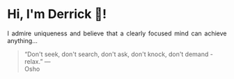 # Hi, I'm Derrick 👋!
<p align="justify">I admire uniqueness and believe that a clearly focused mind can achieve anything...</p> 
<!-- #quote-start -->
<blockquote>&ldquo;Don't seek, don't search, don't ask, don't knock, don't demand - relax.&rdquo; &mdash; <footer>Osho</footer></blockquote>
<!-- #quote-end -->
